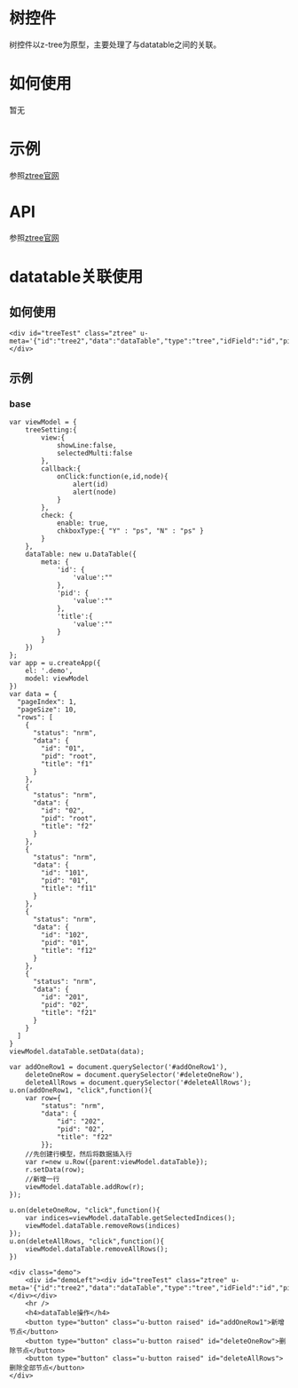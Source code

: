 # 树控件

树控件以z-tree为原型，主要处理了与datatable之间的关联。

# 如何使用

暂无

# 示例

参照[ztree官网](http://www.ztree.me/v3/demo.php#_101)

<!--### 示例1

示例1说明

### 示例2

示例2说-->

# API

参照[ztree官网](http://www.ztree.me/v3/api.php)


# datatable关联使用

## 如何使用

	<div id="treeTest" class="ztree" u-meta='{"id":"tree2","data":"dataTable","type":"tree","idField":"id","pidField":"pid","nameField":"title","setting":"treeSetting"}'></div>

## 示例

### base
<pre><code>var viewModel = {
    treeSetting:{
        view:{
            showLine:false,
            selectedMulti:false
        },
        callback:{
            onClick:function(e,id,node){
                alert(id)
                alert(node)
            }
        },
        check: {
            enable: true,
            chkboxType:{ "Y" : "ps", "N" : "ps" }
        }
    },
    dataTable: new u.DataTable({
        meta: {
            'id': {
                'value':""
            },
            'pid': {
                'value':""
            },
            'title':{
                'value':""
            }
        }
    })
};
var app = u.createApp({
    el: '.demo',
    model: viewModel
})
var data = {
  "pageIndex": 1,
  "pageSize": 10,
  "rows": [
    {
      "status": "nrm",
      "data": {
        "id": "01",
        "pid": "root",
        "title": "f1"
      }
    },
    {
      "status": "nrm",
      "data": {
        "id": "02",
        "pid": "root",
        "title": "f2"
      }
    },
    {
      "status": "nrm",
      "data": {
        "id": "101",
        "pid": "01",
        "title": "f11"
      }
    },
    {
      "status": "nrm",
      "data": {
        "id": "102",
        "pid": "01",
        "title": "f12"
      }
    },
    {
      "status": "nrm",
      "data": {
        "id": "201",
        "pid": "02",
        "title": "f21"
      }
    }
  ]
}
viewModel.dataTable.setData(data);

var addOneRow1 = document.querySelector('#addOneRow1'),
    deleteOneRow = document.querySelector('#deleteOneRow'),
    deleteAllRows = document.querySelector('#deleteAllRows');
u.on(addOneRow1, "click",function(){
    var row={
        "status": "nrm",
        "data": {
            "id": "202",
            "pid": "02",
            "title": "f22"
        }};
    //先创建行模型，然后将数据插入行
    var r=new u.Row({parent:viewModel.dataTable});
    r.setData(row);
    //新增一行
    viewModel.dataTable.addRow(r);
});

u.on(deleteOneRow, "click",function(){
    var indices=viewModel.dataTable.getSelectedIndices();
    viewModel.dataTable.removeRows(indices)
});
u.on(deleteAllRows, "click",function(){
    viewModel.dataTable.removeAllRows();
})
</code></pre>
<pre><code>&lt;div class="demo">
    &lt;div id="demoLeft">&lt;div id="treeTest" class="ztree" u-meta='{"id":"tree2","data":"dataTable","type":"tree","idField":"id","pidField":"pid","nameField":"title","setting":"treeSetting"}'>&lt;/div>&lt;/div>
    &lt;hr />
    &lt;h4>dataTable操作&lt;/h4>
    &lt;button type="button" class="u-button raised" id="addOneRow1">新增节点&lt;/button>
    &lt;button type="button" class="u-button raised" id="deleteOneRow">删除节点&lt;/button> 
    &lt;button type="button" class="u-button raised" id="deleteAllRows">删除全部节点&lt;/button>
&lt;/div>

</code></pre>



<!--### 示例1

示例1说明

### 示例2

示例2说-->